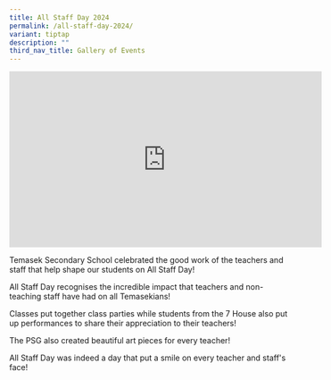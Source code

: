 ```yaml
---
title: All Staff Day 2024
permalink: /all-staff-day-2024/
variant: tiptap
description: ""
third_nav_title: Gallery of Events
---
```

<div class="iframe-wrapper">
<iframe height="315" width="560" allowfullscreen="true" frameborder="0" src="https://www.youtube.com/embed/9N-SQKCVvUw?si=8z31Y0exnIGFHuyp"></iframe>
</div>
<p>Temasek Secondary School celebrated the good work of the teachers and
staff that help shape our students on All Staff Day!</p>
<p>All Staff Day recognises the incredible impact that teachers and non-teaching
staff have had on all Temasekians!</p>
<p>Classes put together class parties while students from the 7 House also
put up performances to share their appreciation to their teachers!</p>
<p>The PSG also created beautiful art pieces for every teacher!</p>
<p>All Staff Day was indeed a day that put a smile on every teacher and staff's
face!</p>
<p></p>